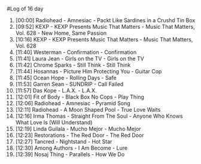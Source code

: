 #Log of 16 day

1. [00:00] Radiohead - Amnesiac - Packt Like Sardines in a Crushd Tin Box
1. [09:52] KEXP - KEXP Presents Music That Matters - Music That Matters, Vol. 628 - New Home, Same Passion
1. [10:16] KEXP - KEXP Presents Music That Matters - Music That Matters, Vol. 628
1. [11:40] Westerman - Confirmation - Confirmation
1. [11:41] Laura Jean - Girls on the TV - Girls on the TV
1. [11:42] Chrome Sparks - Still Think - Still Think
1. [11:44] Hosannas - Picture Him Protecting You - Guitar Cop
1. [11:45] Ocean Hope - Rolling Days - Safe
1. [11:53] Garren Sean - SUNDRIP - Call Failed
1. [11:57] Das Kope - L.A.X. - L.A.X.
1. [12:01] Fit of Body - Black Box No Cops - Play Thing
1. [12:06] Radiohead - Amnesiac - Pyramid Song
1. [12:11] Radiohead - A Moon Shaped Pool - True Love Waits
1. [12:16] Irma Thomas - Straight From The Soul - Anyone Who Knows What Love Is (Will Understand)
1. [12:19] Linda Guilala - Mucho Mejor - Mucho Mejor
1. [12:23] Restorations - The Red Door - The Red Door
1. [12:27] Tancred - Nightstand - Hot Star
1. [12:30] Among Authors - I Am Become - Lure
1. [12:39] Nosaj Thing - Parallels - How We Do

